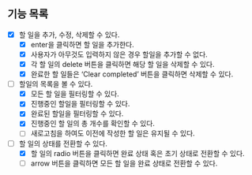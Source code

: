 ## 기능 목록

- [x] 할 일을 추가, 수정, 삭제할 수 있다.
  - [x] enter을 클릭하면 할 일을 추가한다.
  - [x] 사용자가 아무것도 입력하지 않은 경우 할일을 추가할 수 없다.
  - [x] 각 할 일의 delete 버튼을 클릭하면 해당 할 일을 삭제할 수 있다.
  - [x] 완료한 할 일들은 ‘Clear completed’ 버튼을 클릭하면 삭제할 수 있다.
- [ ] 할일의 목록을 볼 수 있다.
  - [x] 모든 할 일을 필터링할 수 있다.
  - [x] 진행중인 할일을 필터링할 수 있다.
  - [x] 완료된 할일을 필터링할 수 있다.
  - [x] 진행중인 할 일의 총 개수를 확인할 수 있다.
  - [ ] 새로고침을 하여도 이전에 작성한 할 일은 유지될 수 있다.
- [ ] 할 일의 상태를 전환할 수 있다.
  - [x] 할 일의 radio 버튼을 클릭하면 완료 상태 혹은 초기 상태로 전환할 수 있다.
  - [ ] arrow 버튼을 클릭하면 모든 할 일을 완료 상태로 전환할 수 있다.
